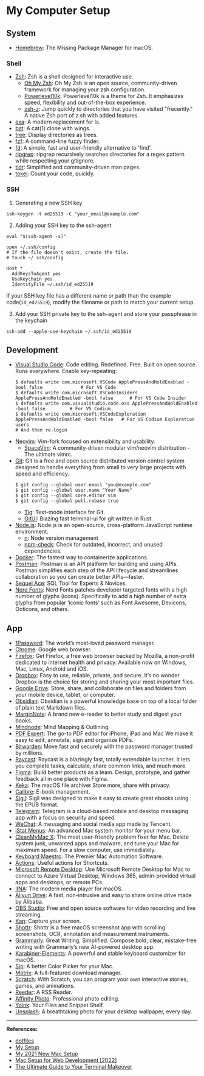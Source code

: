 # My Computer Setup

## System

- [Homebrew](https://brew.sh/): The Missing Package Manager for macOS.

### Shell

- [Zsh](https://www.zsh.org/): Zsh is a shell designed for interactive use.
  - [Oh My Zsh](https://github.com/ohmyzsh/ohmyzsh): Oh My Zsh is an open source, community-driven framework for managing your zsh configuration.
  - [Powerlevel10k](https://github.com/romkatv/powerlevel10k): Powerlevel10k is a theme for Zsh. It emphasizes speed, flexibility and out-of-the-box experience.
  - [zsh-z](https://github.com/agkozak/zsh-z): Jump quickly to directories that you have visited "frecently." A native Zsh port of z.sh with added features.
- [exa](https://the.exa.website/): A modern replacement for ls.
- [bat](https://github.com/sharkdp/bat): A cat(1) clone with wings.
- [tree](https://formulae.brew.sh/formula/tree): Display directories as trees.
- [fzf](https://github.com/junegunn/fzf): A command-line fuzzy finder.
- [fd](https://github.com/sharkdp/fd): A simple, fast and user-friendly alternative to 'find'.
- [ripgrep](https://github.com/BurntSushi/ripgrep): ripgrep recursively searches directories for a regex pattern while respecting your gitignore.
- [tldr](https://tldr.sh/): Simplified and community-driven man pages.
- [tokei](https://github.com/XAMPPRocky/tokei): Count your code, quickly.

### SSH

1. Generating a new SSH key

```shell
ssh-keygen -t ed25519 -C "your_email@example.com"
```

2. Adding your SSH key to the ssh-agent

```
eval "$(ssh-agent -s)"

open ~/.ssh/config
# If the file doesn't exist, create the file.
# touch ~/.ssh/config
```

```
Host *
  AddKeysToAgent yes
  UseKeychain yes
  IdentityFile ~/.ssh/id_ed25519
```

If your SSH key file has a different name or path than the example code(`id_ed25519`), modify the filename or path to match your current setup.

3. Add your SSH private key to the ssh-agent and store your passphrase in the keychain

```
ssh-add --apple-use-keychain ~/.ssh/id_ed25519
```

## Development

- [Visual Studio Code](https://code.visualstudio.com/): Code editing. Redefined. Free. Built on open source. Runs everywhere.
  Enable key-repeating:
  ```shell
  $ defaults write com.microsoft.VSCode ApplePressAndHoldEnabled -bool false              # For VS Code
  $ defaults write com.microsoft.VSCodeInsiders ApplePressAndHoldEnabled -bool false      # For VS Code Insider
  $ defaults write com.visualstudio.code.oss ApplePressAndHoldEnabled -bool false         # For VS Codium
  $ defaults write com.microsoft.VSCodeExploration ApplePressAndHoldEnabled -bool false   # For VS Codium Exploration users
  # And then re-login
  ```
- [Neovim](https://github.com/neovim/neovim): Vim-fork focused on extensibility and usability.
  - [SpaceVim](https://github.com/SpaceVim/SpaceVim): A community-driven modular vim/neovim distribution - The ultimate vimrc.
- [Git](https://git-scm.com/): Git is a free and open source distributed version control system designed to handle everything from small to very large projects with speed and efficiency.
  ```shell
  $ git config --global user.email "you@example.com"
  $ git config --global user.name "Your Name"
  $ git config --global core.editor vim
  $ git config --global pull.rebase true
  ```
  - [Tig](http://jonas.github.io/tig/): Text-mode interface for Git.
  - [GitUI](https://github.com/extrawurst/gitui): Blazing fast terminal-ui for git written in Rust.
- [Node.js](https://nodejs.org/en/): Node.js is an open-source, cross-platform JavaScript runtime environment.
  - [n](https://github.com/tj/n): Node version management
  - [npm-check](https://github.com/dylang/npm-check): Check for outdated, incorrect, and unused dependencies.
- [Docker](https://www.docker.com/products/docker-desktop/): The fastest way to containerize applications.
- [Postman](https://www.postman.com/): Postman is an API platform for building and using APIs. Postman simplifies each step of the API lifecycle and streamlines collaboration so you can create better APIs—faster.
- [Sequel Ace](https://apps.apple.com/us/app/sequel-ace/id1518036000): SQL Tool for Experts & Novices.
- [Nerd Fonts](https://www.nerdfonts.com/): Nerd Fonts patches developer targeted fonts with a high number of glyphs (icons). Specifically to add a high number of extra glyphs from popular ‘iconic fonts’ such as Font Awesome, Devicons, Octicons, and others.

## App

- [1Password](https://1password.com/): The world’s most-loved password manager.
- [Chrome](https://www.google.com/chrome/): Google web browser.
- [Firefox](https://www.mozilla.org/en-US/firefox/new/): Get Firefox, a free web browser backed by Mozilla, a non-profit dedicated to internet health and privacy. Available now on Windows, Mac, Linux, Android and iOS.
- [Dropbox](https://www.dropbox.com/): Easy to use, reliable, private, and secure. It’s no wonder Dropbox is the choice for storing and sharing your most important files.
- [Google Drive](https://www.google.com/drive/): Store, share, and collaborate on files and folders from your mobile device, tablet, or computer.
- [Obsidian](https://obsidian.md/): Obsidian is a powerful knowledge base on top of a local folder of plain text Markdown files.
- [MarginNote](https://www.marginnote.com/): A brand new e-reader to better study and digest your books.
- [Mindnode](https://www.mindnode.com/): Mind Mapping & Outlining.
- [PDF Expert](https://pdfexpert.com/): The go-to PDF editor for iPhone, iPad and Mac We make it easy to edit, annotate, sign and organize PDFs.
- [Bitwarden](https://bitwarden.com/): Move fast and securely with the password manager trusted by millions.
- [Raycast](https://www.raycast.com/): Raycast is a blazingly fast, totally extendable launcher. It lets you complete tasks, calculate, share common links, and much more.
- [Figma](https://www.figma.com/): Build better products as a team. Design, prototype, and gather feedback all in one place with Figma.
- [Keka](https://www.keka.io/): The macOS file archiver Store more, share with privacy.
- [Calibre](https://calibre-ebook.com/): E-book management.
- [Sigil](https://sigil-ebook.com/): Sigil was designed to make it easy to create great ebooks using the EPUB format.
- [Telegram](https://telegram.org/): Telegram is a cloud-based mobile and desktop messaging app with a focus on security and speed.
- [WeChat](https://apps.apple.com/us/app/wechat/id414478124): A messaging and social media app made by Tencent.
- [iStat Menus](https://bjango.com/mac/istatmenus/): An advanced Mac system monitor for your menu bar.
- [CleanMyMac X](https://cleanmymac.com/): The most user-friendly problem fixer for Mac. Delete system junk, unwanted apps and malware, and tune your Mac for maximum speed. For a slow computer, use immediately.
- [Keyboard Maestro](https://www.keyboardmaestro.com/main/): The Premier Mac Automation Software.
- [Actions](https://apps.apple.com/us/app/actions/id1586435171): Useful actions for Shortcuts.
- [Microsoft Remote Desktop](https://apps.apple.com/us/app/microsoft-remote-desktop/id1295203466): Use Microsoft Remote Desktop for Mac to connect to Azure Virtual Desktop, Windows 365, admin-provided virtual apps and desktops, or remote PCs.
- [IINA](https://iina.io/): The modern media player for macOS.
- [Aliyun Drive](https://www.aliyundrive.com/): A fast, non-intrusive and easy to share online drive made by Alibaba.
- [OBS Studio](https://obsproject.com/): Free and open source software for video recording and live streaming.
- [Kap](https://getkap.co/): Capture your screen.
- [Shottr](https://shottr.cc/): Shottr is a free macOS screenshot app with scrolling screenshots, OCR, annotation and measurement instruments.
- [Grammarly](https://www.grammarly.com/): Great Writing, Simplified. Compose bold, clear, mistake-free writing with Grammarly’s new AI-powered desktop app.
- [Karabiner-Elements](https://karabiner-elements.pqrs.org/): A powerful and stable keyboard customizer for macOS.
- [Sip](https://sipapp.io/): A better Color Picker for your Mac.
- [Motrix](https://motrix.app): A full-featured download manager.
- [Scratch](https://apps.apple.com/us/app/scratch/id1446785996): With Scratch, you can program your own interactive stories, games, and animations.
- [Reeder](https://apps.apple.com/cn/app/reeder-4/id1449412482): A RSS Reader.
- [Affinity Photo](https://apps.apple.com/us/app/affinity-photo/id824183456): Professional photo editing.
- [Yoink](https://apps.apple.com/us/app/yoink-improved-drag-and-drop/id457622435): Your Files and Snippet Shelf.
- [Unsplash](https://apps.apple.com/us/app/unsplash-wallpapers/id1284863847): A breathtaking photo for your desktop wallpaper, every day.

---

**References:**

- [dotfiles](https://dotfiles.github.io/)
- [My Setup](https://mysetup.co/)
- [My 2021 New Mac Setup](https://www.swyx.io/new-mac-setup-2021)
- [Mac Setup for Web Development [2022]](https://www.robinwieruch.de/mac-setup-web-development/)
- [The Ultimate Guide to Your Terminal Makeover](https://towardsdatascience.com/the-ultimate-guide-to-your-terminal-makeover-e11f9b87ac99)

